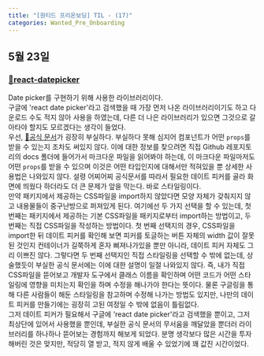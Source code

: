 ```yaml
---
title: "[원티드 프리온보딩] TIL - (17)"
categories: Wanted_Pre_Onboarding
---
```


## 5월 23일

### [🔗react-datepicker](https://github.com/Hacker0x01/react-datepicker)

Date picker를 구현하기 위해 사용한 라이브러리이다.  
구글에 'react date picker'라고 검색했을 때 가장 먼저 나온 라이브러리이기도 하고 다운로드 수도 적지 않아 사용을 하였는데, 다른 더 나은 라이브러리가 있으면 그것으로 갈아타야 할지도 모르겠다는 생각이 들었다.  
우선, [🔗공식 문서](https://reactdatepicker.com/)가 굉장히 부실하다. 부실하다 못해 심지어 컴포넌트가 어떤 `props`를 받을 수 있는지 조차도 써있지 않다. 이에 대한 정보를 찾으려면 직접 Github 레포지토리의 docs 폴더에 들어가서 마크다운 파일을 읽어봐야 하는데, 이 마크다운 파일마저도 어떤 `props`를 받을 수 있으며 이것은 어떤 타입인지에 대해서만 적혀있을 뿐 상세한 사용법은 나와있지 않다. 설령 어찌어찌 공식문서를 따라서 필요한 데이트 피커를 골라 화면에 띄웠다 하더라도 더 큰 문제가 앞을 막는다. 바로 스타일링이다.  
만약 패키지에서 제공하는 CSS파일을 import하지 않았다면 모양 자체가 갖춰지지 않고 내용물들이 중구난방으로 퍼져있게 된다. 여기에선 두 가지 선택을 할 수 있는데, 첫번째는 패키지에서 제공하는 기본 CSS파일을 패키지로부터 import하는 방법이고, 두번째는 직접 CSS파일을 작성하는 방법이다. 첫 번째 선택지의 경우, CSS파일을 import한 뒤 데이트 피커를 확인해 보면 피커를 토글하는 버튼 자체의 width 값이 잘못된 것인지 컨테이너가 길쭉하게 혼자 삐져나가있을 뿐만 아니라, 데이트 피커 자체도 그리 이쁘진 않다. 그렇다면 두 번째 선택지인 직접 스타일링을 선택할 수 밖에 없는데, 상술했듯이 부실한 공식 문서에는 이에 대한 설명이 일절 나와있지 않다. 즉, 내가 직접 CSS파일을 뜯어보고 개발자 도구에서 클래스 이름을 확인하며 어떤 코드가 어떤 스타일링에 영향을 미치는지 확인을 하며 수정을 해나가야 한다는 뜻이다. 물론 구글링을 통해 다른 사람들이 해둔 스타일링을 참고하며 수정해 나가는 방법도 있지만, 나만의 데이트 피커를 만들기에는 굉장히 고된 여정일 수 밖에 없음이 틀림없다.  
그저 데이트 피커가 필요해서 구글에 'react date picker'라고 검색했을 뿐이고, 그저 최상단에 있어서 사용했을 뿐인데, 부실한 공식 문서의 무서움을 깨달았을 뿐더러 라이브러리를 하나하나 뜯어보는 경험까지 해보게 되었다. 분명 생각보다 많은 시간을 투자해버린 것은 맞지만, 적당히 열 받고, 적지 않게 배울 수 있었기에 꽤 값진 시간이었다.
